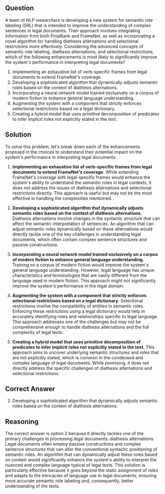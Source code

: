 ## Question

A team of NLP researchers is developing a new system for semantic role labeling (SRL) that is intended to improve the understanding of complex sentences in legal documents. Their approach involves integrating information from both PropBank and FrameNet, as well as incorporating a novel algorithm for handling diathesis alternations and selectional restrictions more effectively. Considering the advanced concepts of semantic role labeling, diathesis alternations, and selectional restrictions, which of the following enhancements is most likely to significantly improve the system's performance in interpreting legal documents?

1. Implementing an exhaustive list of verb-specific frames from legal documents to extend FrameNet's coverage.
2. Developing a sophisticated algorithm that dynamically adjusts semantic roles based on the context of diathesis alternations.
3. Incorporating a neural network model trained exclusively on a corpus of modern fiction to enhance general language understanding.
4. Augmenting the system with a component that strictly enforces selectional restrictions based on a legal dictionary.
5. Creating a hybrid model that uses primitive decomposition of predicates to infer implicit roles not explicitly stated in the text.

## Solution

To solve this problem, let's break down each of the enhancements proposed in the choices to understand their potential impact on the system's performance in interpreting legal documents:

1. **Implementing an exhaustive list of verb-specific frames from legal documents to extend FrameNet's coverage.** While extending FrameNet's coverage with legal-specific frames would enhance the system's ability to understand the semantic roles in legal contexts, it does not address the issues of diathesis alternations and selectional restrictions directly. This approach is useful but may not be the most effective in handling the complexities mentioned.

2. **Developing a sophisticated algorithm that dynamically adjusts semantic roles based on the context of diathesis alternations.** Diathesis alternations involve changes in the syntactic structure that can affect the semantic interpretation of sentences. An algorithm that can adjust semantic roles dynamically based on these alternations would directly tackle one of the key challenges in understanding legal documents, which often contain complex sentence structures and passive constructions.

3. **Incorporating a neural network model trained exclusively on a corpus of modern fiction to enhance general language understanding.** Training on a corpus of modern fiction would improve the system's general language understanding. However, legal language has unique characteristics and terminologies that are vastly different from the language used in modern fiction. This approach might not significantly improve the system's performance in the legal domain.

4. **Augmenting the system with a component that strictly enforces selectional restrictions based on a legal dictionary.** Selectional restrictions involve the compatibility of entities in semantic roles. Enforcing these restrictions using a legal dictionary would help in accurately identifying roles and relationships specific to legal language. This approach addresses one of the challenges but may not be comprehensive enough to handle diathesis alternations and the full complexity of legal texts.

5. **Creating a hybrid model that uses primitive decomposition of predicates to infer implicit roles not explicitly stated in the text.** This approach aims to uncover underlying semantic structures and roles that are not explicitly stated, which is common in the condensed and complex language of legal documents. While promising, it does not directly address the specific challenges of diathesis alternations and selectional restrictions.

## Correct Answer

2. Developing a sophisticated algorithm that dynamically adjusts semantic roles based on the context of diathesis alternations.

## Reasoning

The correct answer is option 2 because it directly tackles one of the primary challenges in processing legal documents: diathesis alternations. Legal documents often employ passive constructions and complex sentence structures that can alter the conventional syntactic positioning of semantic roles. An algorithm that can dynamically adjust these roles based on context would significantly enhance the system's ability to interpret the nuanced and complex language typical of legal texts. This solution is particularly effective because it goes beyond the static assignment of roles and adapts to the intricacies of language use in legal documents, ensuring more accurate semantic role labeling and, consequently, better understanding of the texts.
